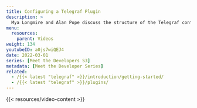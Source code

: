 ```yaml
---
title: Configuring a Telegraf Plugin
description: >
  Mya Longmire and Alan Pope discuss the structure of the Telegraf configuration file and show you how to configure a Telegraf plugin.
menu:
  resources:
    parent: Videos
weight: 134
youtubeID: a0js7wiQEJ4
date: 2022-03-01
series: [Meet the Developers S3]
metadata: [Meet the Developer Series]
related: 
  - /{{< latest "telegraf" >}}/introduction/getting-started/
  - /{{< latest "telegraf" >}}/plugins/
---
```


{{< resources/video-content >}}